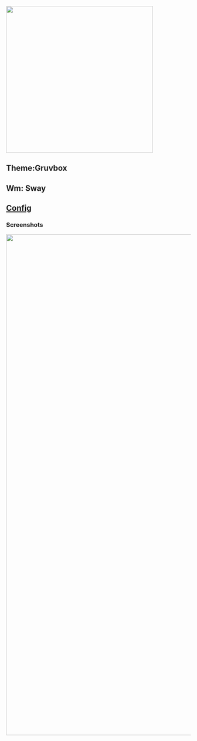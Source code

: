 <img src="https://github.com/carlosdss22/unixwmbr/blob/master/img.png" width="400">

## Theme:Gruvbox 
## Wm: Sway



## **[Config](https://github.com/carlosdss22/dotfiles)**


### Screenshots

<img src="https://github.com/carlosdss22/unixwmbr/blob/master/screenshots/gruvbox.png" width="1365">


